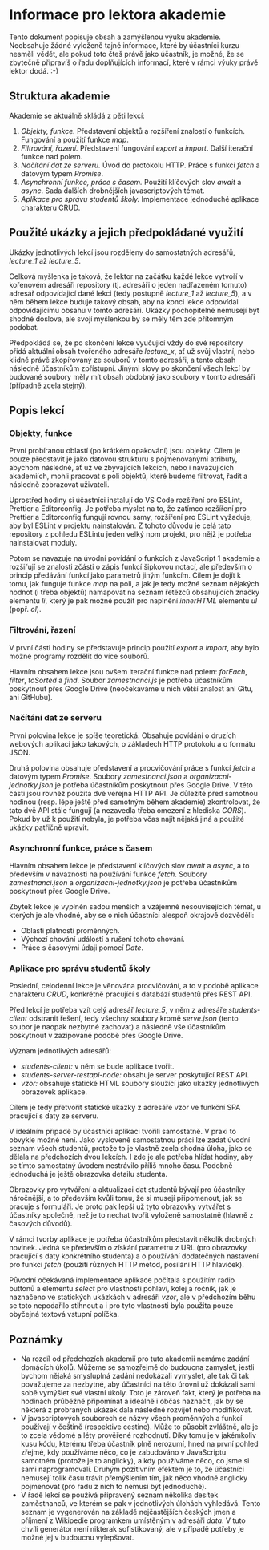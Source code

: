 # Informace pro lektora akademie

Tento dokument popisuje obsah a zamýšlenou výuku akademie. Neobsahuje žádné vyloženě tajné informace, které by
účastníci kurzu nesměli vědět, ale pokud toto čteš právě jako účastník, je možné, že se zbytečně připravíš o řadu
doplňujících informací, které v rámci výuky právě lektor dodá. :-)

## Struktura akademie

Akademie se aktuálně skládá z pěti lekcí:

1. _Objekty, funkce._ Představení objektů a rozšíření znalostí o funkcích. Fungování a použití funkce _map_.
1. _Filtrování, řazení._ Představení fungování _export_ a _import_. Další iterační funkce nad polem.
1. _Načítání dat ze serveru._ Úvod do protokolu HTTP. Práce s funkcí _fetch_ a datovým typem _Promise_.
1. _Asynchronní funkce, práce s časem._ Použití klíčových slov _await_ a _async_. Sada dalších drobnějších
  javascriptových témat.
1. _Aplikace pro správu studentů školy._ Implementace jednoduché aplikace charakteru CRUD.

## Použité ukázky a jejich předpokládané využití

Ukázky jednotlivých lekcí jsou rozděleny do samostatných adresářů, _lecture\_1_ až _lecture\_5_.

Celková myšlenka je taková, že lektor na začátku každé lekce vytvoří v kořenovém adresáři repository (tj. adresáři o
jeden nadřazeném tomuto) adresář odpovídající dané lekci (tedy postupně _lecture\_1_ až _lecture\_5_), a v něm během
lekce buduje takový obsah, aby na konci lekce odpovídal odpovídajícímu obsahu v tomto adresáři. Ukázky pochopitelně
nemusejí být shodné doslova, ale svojí myšlenkou by se měly těm zde přítomným podobat.

Předpokládá se, že po skončení lekce vyučující vždy do své repository přidá aktuální obsah tvořeného adresáře
_lecture\_x_, ať už svůj vlastní, nebo klidně právě zkopírovaný ze souborů v tomto adresáři, a tento obsah následně
účastníkům zpřístupní. Jinými slovy po skončení všech lekcí by budované soubory měly mít obsah obdobný jako soubory v
tomto adresáři (případně zcela stejný).

## Popis lekcí

### Objekty, funkce

První probíranou oblastí (po krátkém opakování) jsou objekty. Cílem je pouze představit je jako datovou strukturu s
pojmenovanými atributy, abychom následně, ať už ve zbývajících lekcích, nebo i navazujících akademiích, mohli
pracovat s poli objektů, které budeme filtrovat, řadit a následně zobrazovat uživateli.

Uprostřed hodiny si účastníci instalují do VS Code rozšíření pro ESLint, Prettier a Editorconfig. Je potřeba myslet na
to, že zatímco rozšíření pro Prettier a Editorconfig fungují rovnou samy, rozšíření pro ESLint vyžaduje, aby byl ESLint
v projektu nainstalován. Z tohoto důvodu je celá tato repository z pohledu ESLintu jeden velký npm projekt, pro nějž je
potřeba nainstalovat moduly.

Potom se navazuje na úvodní povídání o funkcích z JavaScript 1 akademie a rozšiřují se znalosti zčásti o zápis
funkcí šipkovou notací, ale především o princip předávání funkcí jako parametrů jiným funkcím. Cílem je dojít k
tomu, jak funguje funkce _map_ na poli, a jak je tedy možné seznam nějakých hodnot (i třeba objektů) namapovat na
seznam řetězců obsahujících značky elementu _li_, který je pak možné použít pro naplnění _innerHTML_ elementu _ul_
(popř. _ol_).

### Filtrování, řazení

V první části hodiny se představuje princip použití _export_ a _import_, aby bylo možné programy rozdělit do více
souborů.

Hlavním obsahem lekce jsou ovšem iterační funkce nad polem: _forEach_, _filter_, _toSorted_ a _find_. Soubor
_zamestnanci.js_ je potřeba účastníkům poskytnout přes Google Drive (neočekáváme u nich větší znalost ani Gitu, ani
GitHubu).

### Načítání dat ze serveru

První polovina lekce je spíše teoretická. Obsahuje povídání o druzích webových aplikací jako takových, o základech HTTP
protokolu a o formátu JSON.

Druhá polovina obsahuje představení a procvičování práce s funkcí _fetch_ a datovým typem _Promise_. Soubory
_zamestnanci.json_ a _organizacni-jednotky.json_ je potřeba účastníkům poskytnout přes Google Drive. V této části jsou
rovněž použita dvě veřejná HTTP API. Je důležité před samotnou hodinou (resp. lépe ještě před samotným během akademie)
zkontrolovat, že tato dvě API stále fungují (a nezavedla třeba omezení z hlediska _CORS_). Pokud by už k použití nebyla,
je potřeba včas najít nějaká jiná a použité ukázky patřičně upravit.

### Asynchronní funkce, práce s časem

Hlavním obsahem lekce je představení klíčových slov _await_ a _async_, a to především v návaznosti na používání funkce
_fetch_. Soubory _zamestnanci.json_ a _organizacni-jednotky.json_ je potřeba účastníkům poskytnout přes Google Drive.

Zbytek lekce je vyplněn sadou menších a vzájemně nesouvisejících témat, u kterých je ale vhodné, aby se o nich účastníci
alespoň okrajově dozvěděli:

- Oblasti platnosti proměnných.
- Výchozí chování událostí a rušení tohoto chování.
- Práce s časovými údaji pomocí _Date_.

### Aplikace pro správu studentů školy

Poslední, celodenní lekce je věnována procvičování, a to v podobě aplikace charakteru _CRUD_, konkrétně pracující s
databází studentů přes REST API.

Před lekcí je potřeba vzít celý adresář _lecture\_5_, v něm z adresáře _students-client_ odstranit řešení, tedy všechny
soubory kromě _serve.json_ (tento soubor je naopak nezbytné zachovat) a následně vše účastníkům poskytnout v zazipované
podobě přes Google Drive.

Význam jednotlivých adresářů:

- _students-client:_ v něm se bude aplikace tvořit.
- _students-server-restapi-node:_ obsahuje server poskytující REST API.
- _vzor:_ obsahuje statické HTML soubory sloužící jako ukázky jednotlivých obrazovek aplikace.

Cílem je tedy přetvořit statické ukázky z adresáře vzor ve funkční SPA pracující s daty ze serveru.

V ideálním případě by účastníci aplikaci tvořili samostatně. V praxi to obvykle možné není. Jako vysloveně samostatnou
práci lze zadat úvodní seznam všech studentů, protože to je vlastně zcela shodná úloha, jako se dělala na předchozích
dvou lekcích. I zde je ale potřeba hlídat hodiny, aby se tímto samostatný úvodem nestrávilo příliš mnoho času. Podobně
jednoduchá je ještě obrazovka detailu studenta.

Obrazovky pro vytváření a aktualizaci dat studentů bývají pro účastníky náročnější, a to především kvůli tomu, že si
musejí připomenout, jak se pracuje s formuláři. Je proto pak lepší už tyto obrazovky vytvářet s účastníky společně, než
je to nechat tvořit vyloženě samostatně (hlavně z časových důvodů).

V rámci tvorby aplikace je potřeba účastníkům představit několik drobných novinek. Jedná se především o získání
parametru z URL (pro obrazovky pracující s daty konkrétního studenta) a o používání dodatečných nastavení pro funkci
_fetch_ (použití různých HTTP metod, posílání HTTP hlaviček).

Původní očekávaná implementace aplikace počítala s použitím radio buttonů a elementu _select_ pro vlastnosti pohlaví,
kolej a ročník, jak je naznačeno ve statických ukázkách v adresáři _vzor_, ale v předchozím běhu se toto nepodařilo
stihnout a i pro tyto vlastnosti byla použita pouze obyčejná textová vstupní políčka.

## Poznámky

- Na rozdíl od předchozích akademií pro tuto akademii nemáme zadání domácích úkolů. Můžeme se samozřejmě do budoucna
  zamyslet, jestli bychom nějaká smysluplná zadání nedokázali vymyslet, ale tak či tak považujeme za nezbytné, aby
  účastníci na této úrovni už dokázali sami sobě vymýšlet své vlastní úkoly. Toto je zároveň fakt, který je potřeba na
  hodinách průběžně připomínat a ideálně i občas naznačit, jak by se některá z probraných ukázek dala následně rozvíjet
  nebo modifikovat.
- V javascriptových souborech se názvy všech proměnných a funkcí používají v češtině (respektive cestine). Může to
  působit zvláštně, ale je to zcela vědomé a léty prověřené rozhodnutí. Díky tomu je v jakémkoliv kusu kódu, kterému
  třeba účastník plně nerozumí, hned na první pohled zřejmé, kdy používáme něco, co je zabudováno v JavaScriptu
  samotném (protože je to anglicky), a kdy používáme něco, co jsme si sami naprogramovali. Druhým pozitivním efektem je
  to, že účastníci nemusejí tolik času trávit přemýšlením tím, jak něco vhodně anglicky pojmenovat (pro řadu z nich to
  nemusí být jednoduché).
- V řadě lekcí se používá připravený seznam několika desítek zaměstnanců, ve kterém se pak v jednotlivých úlohách
  vyhledává. Tento seznam je vygenerován na základě nejčastějších českých jmen a příjmení z Wikipedie prográmkem
  umístěným v adresáři _data_. V tuto chvíli generátor není nikterak sofistikovaný, ale v případě potřeby je možné jej v
  budoucnu vylepšovat.
